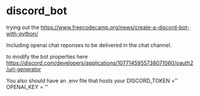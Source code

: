 # discord_bot
trying out the https://www.freecodecamp.org/news/create-a-discord-bot-with-python/ 

Including openai chat reponses to be delivered in the chat channel.

to modify the bot properties here 
https://discord.com/developers/applications/1077145955738071060/oauth2/url-generator

You also should have an .env file that hosts your 
DISCORD_TOKEN =''
OPENAI_KEY = ''
